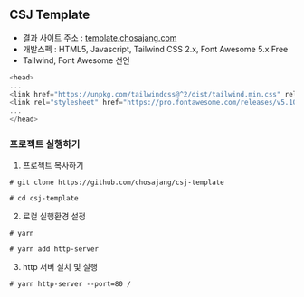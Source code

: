 ## CSJ Template
- 결과 사이트 주소 : [template.chosajang.com](http://template.chosajang.com)
- 개발스펙 : HTML5, Javascript, Tailwind CSS 2.x, Font Awesome 5.x Free
- Tailwind, Font Awesome 선언
```javascript
<head>
...
<link href="https://unpkg.com/tailwindcss@^2/dist/tailwind.min.css" rel="stylesheet">
<link rel="stylesheet" href="https://pro.fontawesome.com/releases/v5.10.0/css/all.css" integrity="sha384-AYmEC3Yw5cVb3ZcuHtOA93w35dYTsvhLPVnYs9eStHfGJvOvKxVfELGroGkvsg+p" crossorigin="anonymous"/>
...
</head>
```

### 프로젝트 실행하기
1. 프로젝트 복사하기
```shell
# git clone https://github.com/chosajang/csj-template

# cd csj-template
```

2. 로컬 실행환경 설정
```shell
# yarn

# yarn add http-server
```

3. http 서버 설치 및 실행
```shell
# yarn http-server --port=80 /
```
